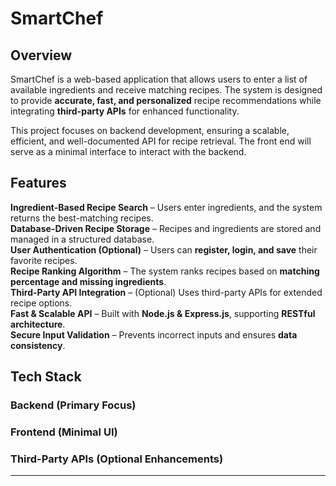 #  SmartChef

##  Overview
SmartChef is a web-based application that allows users to enter a list of available ingredients and receive matching recipes. The system is designed to provide **accurate, fast, and personalized** recipe recommendations while integrating **third-party APIs** for enhanced functionality. 

This project focuses on backend development, ensuring a scalable, efficient, and well-documented API for recipe retrieval. The front end will serve as a minimal interface to interact with the backend.

##  Features
 **Ingredient-Based Recipe Search** – Users enter ingredients, and the system returns the best-matching recipes.  
**Database-Driven Recipe Storage** – Recipes and ingredients are stored and managed in a structured database.  
 **User Authentication (Optional)** – Users can **register, login, and save** their favorite recipes.  
 **Recipe Ranking Algorithm** – The system ranks recipes based on **matching percentage and missing ingredients**.  
 **Third-Party API Integration** – (Optional) Uses third-party APIs for extended recipe options.  
 **Fast & Scalable API** – Built with **Node.js & Express.js**, supporting **RESTful architecture**.  
 **Secure Input Validation** – Prevents incorrect inputs and ensures **data consistency**.

##  Tech Stack
### **Backend (Primary Focus)**


### **Frontend (Minimal UI)**


### **Third-Party APIs (Optional Enhancements)**


---


